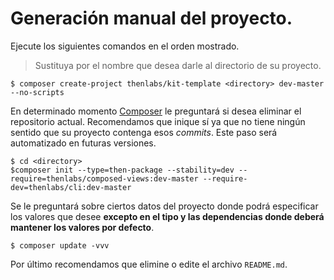 
# Generación manual del proyecto.

Ejecute los siguientes comandos en el orden mostrado.

>Sustituya <directory> por el nombre que desea darle al directorio de su proyecto.

    $ composer create-project thenlabs/kit-template <directory> dev-master --no-scripts

En determinado momento [Composer][Composer] le preguntará si desea eliminar el repositorio actual. Recomendamos que inique sí ya que no tiene ningún sentido que su proyecto contenga esos *commits*. Este paso será automatizado en futuras versiones.

    $ cd <directory>
    $composer init --type=then-package --stability=dev --require=thenlabs/composed-views:dev-master --require-dev=thenlabs/cli:dev-master

Se le preguntará sobre ciertos datos del proyecto donde podrá especificar los valores que desee **excepto en el tipo y las dependencias donde deberá mantener los valores por defecto**.

    $ composer update -vvv

Por último recomendamos que elimine o edite el archivo `README.md`.

[Composer]: https://getcomposer.org/
